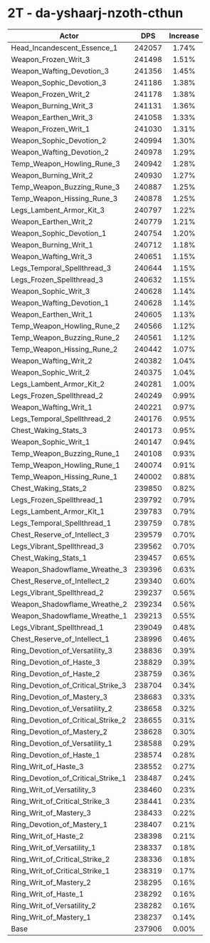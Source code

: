 # 2T - da-yshaarj-nzoth-cthun
| Actor | DPS | Increase |
|---|:---:|:---:|
|Head_Incandescent_Essence_1|242057|1.74%|
|Weapon_Frozen_Writ_3|241498|1.51%|
|Weapon_Wafting_Devotion_3|241356|1.45%|
|Weapon_Sophic_Devotion_3|241186|1.38%|
|Weapon_Frozen_Writ_2|241178|1.38%|
|Weapon_Burning_Writ_3|241131|1.36%|
|Weapon_Earthen_Writ_3|241058|1.33%|
|Weapon_Frozen_Writ_1|241030|1.31%|
|Weapon_Sophic_Devotion_2|240994|1.30%|
|Weapon_Wafting_Devotion_2|240978|1.29%|
|Temp_Weapon_Howling_Rune_3|240942|1.28%|
|Weapon_Burning_Writ_2|240930|1.27%|
|Temp_Weapon_Buzzing_Rune_3|240887|1.25%|
|Temp_Weapon_Hissing_Rune_3|240878|1.25%|
|Legs_Lambent_Armor_Kit_3|240797|1.22%|
|Weapon_Earthen_Writ_2|240779|1.21%|
|Weapon_Sophic_Devotion_1|240754|1.20%|
|Weapon_Burning_Writ_1|240712|1.18%|
|Weapon_Wafting_Writ_3|240651|1.15%|
|Legs_Temporal_Spellthread_3|240644|1.15%|
|Legs_Frozen_Spellthread_3|240632|1.15%|
|Weapon_Sophic_Writ_3|240628|1.14%|
|Weapon_Wafting_Devotion_1|240628|1.14%|
|Weapon_Earthen_Writ_1|240605|1.13%|
|Temp_Weapon_Howling_Rune_2|240566|1.12%|
|Temp_Weapon_Buzzing_Rune_2|240561|1.12%|
|Temp_Weapon_Hissing_Rune_2|240442|1.07%|
|Weapon_Wafting_Writ_2|240382|1.04%|
|Weapon_Sophic_Writ_2|240375|1.04%|
|Legs_Lambent_Armor_Kit_2|240281|1.00%|
|Legs_Frozen_Spellthread_2|240249|0.99%|
|Weapon_Wafting_Writ_1|240221|0.97%|
|Legs_Temporal_Spellthread_2|240176|0.95%|
|Chest_Waking_Stats_3|240173|0.95%|
|Weapon_Sophic_Writ_1|240147|0.94%|
|Temp_Weapon_Buzzing_Rune_1|240108|0.93%|
|Temp_Weapon_Howling_Rune_1|240074|0.91%|
|Temp_Weapon_Hissing_Rune_1|240002|0.88%|
|Chest_Waking_Stats_2|239850|0.82%|
|Legs_Frozen_Spellthread_1|239792|0.79%|
|Legs_Lambent_Armor_Kit_1|239783|0.79%|
|Legs_Temporal_Spellthread_1|239759|0.78%|
|Chest_Reserve_of_Intellect_3|239579|0.70%|
|Legs_Vibrant_Spellthread_3|239562|0.70%|
|Chest_Waking_Stats_1|239457|0.65%|
|Weapon_Shadowflame_Wreathe_3|239396|0.63%|
|Chest_Reserve_of_Intellect_2|239340|0.60%|
|Legs_Vibrant_Spellthread_2|239237|0.56%|
|Weapon_Shadowflame_Wreathe_2|239234|0.56%|
|Weapon_Shadowflame_Wreathe_1|239213|0.55%|
|Legs_Vibrant_Spellthread_1|239049|0.48%|
|Chest_Reserve_of_Intellect_1|238996|0.46%|
|Ring_Devotion_of_Versatility_3|238836|0.39%|
|Ring_Devotion_of_Haste_3|238829|0.39%|
|Ring_Devotion_of_Haste_2|238759|0.36%|
|Ring_Devotion_of_Critical_Strike_3|238704|0.34%|
|Ring_Devotion_of_Mastery_3|238683|0.33%|
|Ring_Devotion_of_Versatility_2|238658|0.32%|
|Ring_Devotion_of_Critical_Strike_2|238655|0.31%|
|Ring_Devotion_of_Mastery_2|238628|0.30%|
|Ring_Devotion_of_Versatility_1|238588|0.29%|
|Ring_Devotion_of_Haste_1|238574|0.28%|
|Ring_Writ_of_Haste_3|238552|0.27%|
|Ring_Devotion_of_Critical_Strike_1|238487|0.24%|
|Ring_Writ_of_Versatility_3|238460|0.23%|
|Ring_Writ_of_Critical_Strike_3|238441|0.23%|
|Ring_Writ_of_Mastery_3|238433|0.22%|
|Ring_Devotion_of_Mastery_1|238407|0.21%|
|Ring_Writ_of_Haste_2|238398|0.21%|
|Ring_Writ_of_Versatility_1|238337|0.18%|
|Ring_Writ_of_Critical_Strike_2|238336|0.18%|
|Ring_Writ_of_Critical_Strike_1|238319|0.17%|
|Ring_Writ_of_Mastery_2|238295|0.16%|
|Ring_Writ_of_Haste_1|238292|0.16%|
|Ring_Writ_of_Versatility_2|238282|0.16%|
|Ring_Writ_of_Mastery_1|238237|0.14%|
|Base|237906|0.00%|
